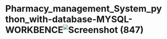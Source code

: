 # Pharmacy_management_System_python_with-database-MYSQL-WORKBENCE![Screenshot (847)](https://user-images.githubusercontent.com/55442194/185777046-94560260-8807-4b02-b5f4-b6b8d402bd29.png)

